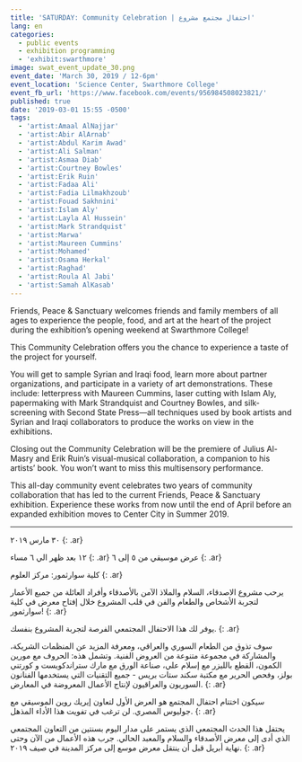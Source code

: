 ```yaml
---
title: 'SATURDAY: Community Celebration | احتفال مجتمع مشروع'
lang: en
categories:
  - public events
  - exhibition programming
  - 'exhibit:swarthmore'
image: swat_event_update_30.png
event_date: 'March 30, 2019 / 12-6pm'
event_location: 'Science Center, Swarthmore College'
event_fb_url: 'https://www.facebook.com/events/956984508023821/'
published: true
date: '2019-03-01 15:55 -0500'
tags:
  - 'artist:Amaal AlNajjar'
  - 'artist:Abir AlArnab'
  - 'artist:Abdul Karim Awad'
  - 'artist:Ali Salman'
  - 'artist:Asmaa Diab'
  - 'artist:Courtney Bowles'
  - 'artist:Erik Ruin'
  - 'artist:Fadaa Ali'
  - 'artist:Fadia Lilmakhzoub'
  - 'artist:Fouad Sakhnini'
  - 'artist:Islam Aly'
  - 'artist:Layla Al Hussein'
  - 'artist:Mark Strandquist'
  - 'artist:Marwa'
  - 'artist:Maureen Cummins'
  - 'artist:Mohamed'
  - 'artist:Osama Herkal'
  - 'artist:Raghad'
  - 'artist:Roula Al Jabi'
  - 'artist:Samah AlKasab'
---
```


Friends, Peace & Sanctuary welcomes friends and family members of all ages to experience the people, food, and art at the heart of the project during the exhibition’s opening weekend at Swarthmore College! 

This Community Celebration offers you the chance to experience a taste of the project for yourself. 

You will get to sample Syrian and Iraqi food, learn more about partner organizations, and participate in a variety of art demonstrations. These include: letterpress with Maureen Cummins, laser cutting with Islam Aly, papermaking with Mark Strandquist and Courtney Bowles, and silk-screening with Second State Press—all techniques used by book artists and Syrian and Iraqi collaborators to produce the works on view in the exhibitions.

Closing out the Community Celebration will be the premiere of Julius Al-Masry and Erik Ruin’s visual-musical collaboration, a companion to his artists’ book. You won’t want to miss this multisensory performance. 

This all-day community event celebrates two years of community collaboration that has led to the current Friends, Peace & Sanctuary exhibition. Experience these works from now until the end of April before an expanded exhibition moves to Center City in Summer 2019.



<hr/>


٣٠ مارس ٢٠١٩ 
{: .ar}

١٢ بعد ظهر الي ٦ مساء
{: .ar}
عرض موسيقي من ٥ إلى ٦
{: .ar}

كلية سوارثمور: مركز العلوم
{: .ar}

يرحب مشروع الاصدقاء، السلام والملاذ الآمن بالأصدقاء وأفراد العائلة من جميع الأعمار لتجربة الأشخاص والطعام والفن في قلب المشروع خلال إفتاح معرض في كلية سوارثمور!
{: .ar}

يوفر لك هذا الاحتفال المجتمعي الفرصة لتجربة المشروع بنفسك.
{: .ar}

سوف تذوق من الطعام السوري والعراقي، ومعرفة المزيد عن المنظمات الشريكة، والمشاركة في مجموعة متنوعة من العروض الفنية. وتشمل هذه: الحروف مع مورين الكمون، القطع بالليزر مع إسلام علي، صناعة الورق مع مارك ستراندكويست و كورتني بولز، وفحص الحرير مع مكتبة سكند ستات بريس   - جميع التقنيات التي يستخدمها الفنانون السوريون والعراقيون لإنتاج الأعمال المعروضة في المعارض.
{: .ar}

سيكون اختتام احتفال المجتمع هو العرض الأول لتعاون إيريك روين الموسيقي مع جوليوس المصري. لن ترغب في تفويت هذا الأداء المذهل.
{: .ar}

يحتفل هذا الحدث المجتمعي الذي يستمر على مدار اليوم بسنتين من التعاون المجتمعي الذي أدى إلى معرض الأصدقاء والسلام والمعبد الحالي. جرب هذه الأعمال من الآن وحتى نهاية أبريل قبل أن ينتقل معرض موسع إلى مركز المدينة في صيف ٢٠١٩.
{: .ar}
